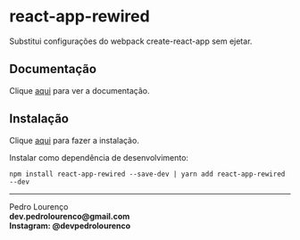 # react-app-rewired

Substitui configurações do webpack create-react-app sem ejetar.

## Documentação

Clique [aqui](https://github.com/timarney/react-app-rewired) para ver a documentação.

## Instalação

Clique [aqui](https://www.npmjs.com/package/react-app-rewired) para fazer a instalação.

Instalar como dependência de desenvolvimento:

```
npm install react-app-rewired --save-dev | yarn add react-app-rewired --dev
```

<hr>
<stong>Pedro Lourenço</strong><br>
<Strong>dev.pedrolourenco@gmail.com</strong><br>
<Strong>Instagram: @devpedrolourenco</strong>